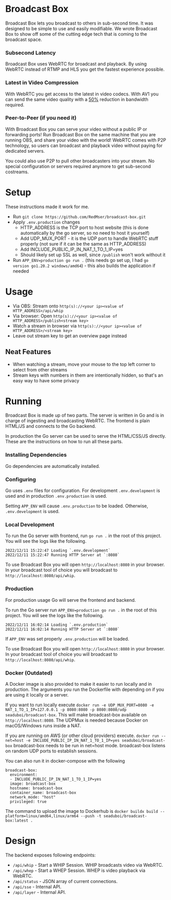 # Broadcast Box
Broadcast Box lets you broadcast to others in sub-second time. It was designed
to be simple to use and easily modifiable. We wrote Broadcast Box to show off some
of the cutting edge tech that is coming to the broadcast space.

### Subsecond Latency
Broadcast Box uses WebRTC for broadcast and playback. By using WebRTC instead of
RTMP and HLS you get the fastest experience possible.

### Latest in Video Compression
With WebRTC you get access to the latest in video codecs. With AV1 you can send
the same video quality with a [50%](https://engineering.fb.com/2018/04/10/video-engineering/av1-beats-x264-and-libvpx-vp9-in-practical-use-case/)
reduction in bandwidth required.

### Peer-to-Peer (if you need it)
With Broadcast Box you can serve your video without a public IP or forwarding ports!
Run Broadcast Box on the same machine that you are running OBS, and share your
video with the world! WebRTC comes with P2P technology, so users can broadcast
and playback video without paying for dedicated servers.

You could also use P2P to pull other broadcasters into your stream. No special configuration
or servers required anymore to get sub-second costreams.

# Setup
These instructions made it work for me.

- Run `git clone https://github.com/RedMser/broadcast-box.git`
- Apply `.env.production` changes
  - HTTP_ADDRESS is the TCP port to host website (this is done automatically by the go server, so no need to host it yourself)
  - Add UDP_MUX_PORT - it is the UDP port to handle WebRTC stuff properly (not sure if it can be the same as HTTP_ADDRESS)
  - Add INCLUDE_PUBLIC_IP_IN_NAT_1_TO_1_IP=yes
  - Should likely set up SSL as well, since `/publish` won't work without it
- Run `APP_ENV=production go run .` (this needs go set up, I had `go version go1.20.2 windows/amd64`) - this also builds the application if needed

# Usage

- Via OBS: Stream onto `http(s)://<your ip><value of HTTP_ADDRESS>/api/whip`
- Via browser: Open `http(s)://<your ip><value of HTTP_ADDRESS>/publish<stream key>`
- Watch a stream in browser via `http(s)://<your ip><value of HTTP_ADDRESS>/<stream key>`
- Leave out stream key to get an overview page instead

## Neat Features

- When watching a stream, move your mouse to the top left corner to select from other streams
- Stream keys with numbers in them are intentionally hidden, so that's an easy way to have some privacy

# Running
Broadcast Box is made up of two parts. The server is written in Go and is in charge
of ingesting and broadcasting WebRTC. The frontend is plain HTML/JS and connects to the Go
backend.

In production the Go server can be used to serve the HTML/CSS/JS directly.
These are the instructions on how to run all these parts.

### Installing Dependencies
Go dependencies are automatically installed.

### Configuring
Go uses `.env` files for configuration. For development `.env.development` is used
and in production `.env.production` is used.

Setting `APP_ENV` will cause `.env.production` to be loaded.
Otherwise, `.env.development` is used.

### Local Development
To run the Go server with frontend, run `go run .` in the root of this project. You will see the logs
like the following.

```
2022/12/11 15:22:47 Loading `.env.development`
2022/12/11 15:22:47 Running HTTP Server at `:8080`
```

To use Broadcast Box you will open `http://localhost:8080` in your browser. In your broadcast tool of choice
you will broadcast to `http://localhost:8080/api/whip`.

### Production
For production usage Go will serve the frontend and backend.

To run the Go server run `APP_ENV=production go run .` in the root of this project. You will see the logs
like the following.

```
2022/12/11 16:02:14 Loading `.env.production`
2022/12/11 16:02:14 Running HTTP Server at `:8080`
```

If `APP_ENV` was set properly `.env.production` will be loaded.

To use Broadcast Box you will open `http://localhost:8080` in your browser. In your broadcast tool of choice
you will broadcast to `http://localhost:8080/api/whip`.

### Docker (Outdated)
A Docker image is also provided to make it easier to run locally and in production. The arguments you run the Dockerfile with depending on
if you are using it locally or a server.

If you want to run locally execute `docker run -e UDP_MUX_PORT=8080 -e NAT_1_TO_1_IP=127.0.0.1 -p 8080:8080 -p 8080:8080/udp seaduboi/broadcast-box`.
This will make broadcast-box available on `http://localhost:8080`. The UDPMux is needed because Docker on macOS/Windows runs inside a NAT.

If you are running on AWS (or other cloud providers) execute. `docker run --net=host -e INCLUDE_PUBLIC_IP_IN_NAT_1_TO_1_IP=yes seaduboi/broadcast-box`
broadcast-box needs to be run in net=host mode. broadcast-box listens on random UDP ports to establish sessions.

You can also run it in docker-compose with the following
```
broadcast-box:
  environment:
  - INCLUDE_PUBLIC_IP_IN_NAT_1_TO_1_IP=yes
  image: broadcast-box
  hostname: broadcast-box
  container_name: broadcast-box
  network_mode: "host"
  privileged: true
```

The command to upload the image to Dockerhub is `docker buildx build --platform=linux/amd64,linux/arm64 --push -t seaduboi/broadcast-box:latest .`

# Design
The backend exposes following endpoints:

* `/api/whip` - Start a WHIP Session. WHIP broadcasts video via WebRTC.
* `/api/whep` - Start a WHEP Session. WHEP is video playback via WebRTC.
* `/api/status` - JSON array of current connections.
* `/api/sse` - Internal API.
* `/api/layer` - Internal API.
